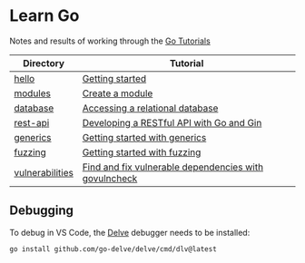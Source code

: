# Learn Go

Notes and results of working through the [Go Tutorials](https://golang.google.cn/doc/tutorial/)

Directory | Tutorial
---------|----------
[hello](./hello/) | [Getting started](https://go.dev/doc/tutorial/getting-started.html)
[modules](./modules/) | [Create a module](https://go.dev/doc/tutorial/create-module.html)
[database](./database) | [Accessing a relational database](https://go.dev/doc/tutorial/database-access)
[rest-api](./rest-api/) | [Developing a RESTful API with Go and Gin](https://go.dev/doc/tutorial/web-service-gin)
[generics](./generics/) | [Getting started with generics](https://go.dev/doc/tutorial/generics)
[fuzzing](./fuzzing/) | [Getting started with fuzzing](https://go.dev/doc/tutorial/fuzz)
[vulnerabilities](./vulnerabilities/) | [Find and fix vulnerable dependencies with govulncheck](https://go.dev/doc/tutorial/govulncheck)

## Debugging

To debug in VS Code, the [Delve](https://github.com/go-delve/delve) debugger needs to be installed:

```
go install github.com/go-delve/delve/cmd/dlv@latest
```